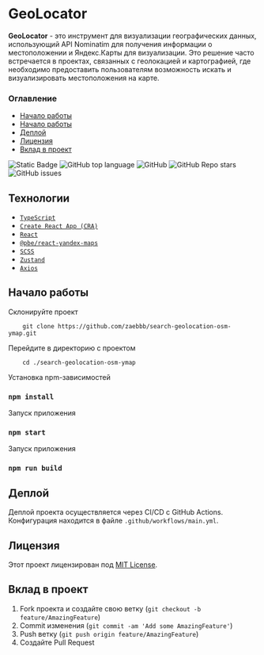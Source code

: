 # GeoLocator

**GeoLocator** - это инструмент для визуализации географических данных, использующий API Nominatim для получения информации о местоположении и Яндекс.Карты для визуализации. Это решение часто встречается в проектах, связанных с геолокацией и картографией, где необходимо предоставить пользователям возможность искать и визуализировать местоположения на карте.

### Оглавление

- [Начало работы](#начало-работы)
- [Начало работы](#начало-работы)
- [Деплой](#деплой)
- [Лицензия](#лицензия)
- [Вклад в проект](#вклад-в-проект)


![Static Badge](https://img.shields.io/badge/Geolocator-Zaebbb-Zaebbb)
![GitHub top language](https://img.shields.io/github/languages/top/zaebbb/geolocator)
![GitHub](https://img.shields.io/github/license/zaebbb/geolocator)
![GitHub Repo stars](https://img.shields.io/github/stars/zaebbb/geolocator)
![GitHub issues](https://img.shields.io/github/issues/zaebbb/geolocator)

## Технологии

- [`TypeScript`](https://www.typescriptlang.org/)
- [`Create React App (CRA)`](https://create-react-app.dev/)
- [`React`](https://reactjs.org/)
- [`@pbe/react-yandex-maps`](https://github.com/pbe/react-yandex-maps)
- [`SCSS`](https://sass-lang.com/)
- [`Zustand`](https://github.com/pmndrs/zustand)
- [`Axios`](https://github.com/axios/axios)

## Начало работы

Склонируйте проект 
```shell
    git clone https://github.com/zaebbb/search-geolocation-osm-ymap.git
```
Перейдите в директорию с проектом 
```shell
    cd ./search-geolocation-osm-ymap
```
Установка npm-зависимостей
### `npm install`
Запуск приложения
### `npm start`
Запуск приложения
### `npm run build`

## Деплой

Деплой проекта осуществляется через CI/CD с GitHub Actions. Конфигурация находится в файле `.github/workflows/main.yml`.

## Лицензия

Этот проект лицензирован под [MIT License](LICENSE).

## Вклад в проект

1. Fork проекта и создайте свою ветку (`git checkout -b feature/AmazingFeature`)
2. Commit изменения (`git commit -am 'Add some AmazingFeature'`)
3. Push ветку (`git push origin feature/AmazingFeature`)
4. Создайте Pull Request
